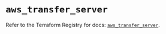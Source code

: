 # `aws_transfer_server`

Refer to the Terraform Registry for docs: [`aws_transfer_server`](https://registry.terraform.io/providers/hashicorp/aws/4.54.0/docs/resources/transfer_server).
